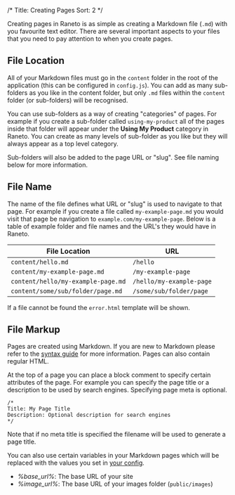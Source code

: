 /*
Title: Creating Pages
Sort: 2
*/

Creating pages in Raneto is as simple as creating a Markdown file (`.md`) with you favourite text editor.
There are several important aspects to your files that you need to pay attention to when you create pages.

## File Location

All of your Markdown files must go in the `content` folder in the root of the application (this can be
configured in `config.js`). You can add as many sub-folders as you like in the content folder, but only
`.md` files within the `content` folder (or sub-folders) will be recognised.

You can use sub-folders as a way of creating "categories" of pages. For example if you create a sub-folder
called `using-my-product` all of the pages inside that folder will appear under the **Using My Product**
category in Raneto. You can create as many levels of sub-folder as you like but they will always appear
as a top level category.

Sub-folders will also be added to the page URL or "slug". See file naming below for more information.

## File Name

The name of the file defines what URL or "slug" is used to navigate to that page. For example if you create
a file called `my-example-page.md` you would visit that page be navigation to `example.com/my-example-page`.
Below is a table of example folder and file names and the URL's they would have in Raneto.

File Location | URL
------------- | -------------
`content/hello.md` | `/hello`
`content/my-example-page.md` | `/my-example-page`
`content/hello/my-example-page.md` | `/hello/my-example-page`
`content/some/sub/folder/page.md` | `/some/sub/folder/page`

If a file cannot be found the `error.html` template will be shown.

## File Markup

Pages are created using Markdown. If you are new to Markdown please refer to the
[syntax guide](http://daringfireball.net/projects/markdown/syntax) for more information. Pages can also
contain regular HTML.

At the top of a page you can place a block comment to specify certain attributes of the page. For example
you can specify the page title or a description to be used by search engines. Specifying page meta is
optional.

	/*
	Title: My Page Title
	Description: Optional description for search engines
	*/

Note that if no meta title is specified the filename will be used to generate a page title.

You can also use certain variables in your Markdown pages which will be replaced with the values
you set in [your config](%base_url%/usage/configuration).

* *&#37;base_url&#37;*: The base URL of your site
* *&#37;image_url&#37;*: The base URL of your images folder (`public/images`)
